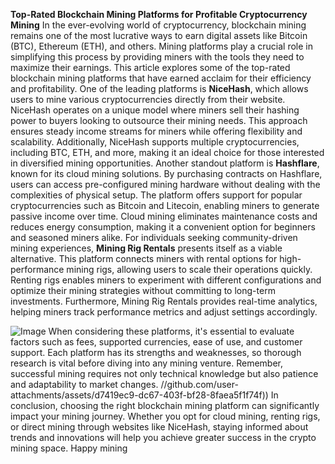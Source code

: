 **Top-Rated Blockchain Mining Platforms for Profitable Cryptocurrency Mining**
In the ever-evolving world of cryptocurrency, blockchain mining remains one of the most lucrative ways to earn digital assets like Bitcoin (BTC), Ethereum (ETH), and others. Mining platforms play a crucial role in simplifying this process by providing miners with the tools they need to maximize their earnings. This article explores some of the top-rated blockchain mining platforms that have earned acclaim for their efficiency and profitability.
One of the leading platforms is **NiceHash**, which allows users to mine various cryptocurrencies directly from their website. NiceHash operates on a unique model where miners sell their hashing power to buyers looking to outsource their mining needs. This approach ensures steady income streams for miners while offering flexibility and scalability. Additionally, NiceHash supports multiple cryptocurrencies, including BTC, ETH, and more, making it an ideal choice for those interested in diversified mining opportunities.
Another standout platform is **Hashflare**, known for its cloud mining solutions. By purchasing contracts on Hashflare, users can access pre-configured mining hardware without dealing with the complexities of physical setup. The platform offers support for popular cryptocurrencies such as Bitcoin and Litecoin, enabling miners to generate passive income over time. Cloud mining eliminates maintenance costs and reduces energy consumption, making it a convenient option for beginners and seasoned miners alike.
For individuals seeking community-driven mining experiences, **Mining Rig Rentals** presents itself as a viable alternative. This platform connects miners with rental options for high-performance mining rigs, allowing users to scale their operations quickly. Renting rigs enables miners to experiment with different configurations and optimize their mining strategies without committing to long-term investments. Furthermore, Mining Rig Rentals provides real-time analytics, helping miners track performance metrics and adjust settings accordingly.

![Image](https://github.com/user-attachments/assets/d7419ec9-dc67-403f-bf28-8faea5f1f74f)
When considering these platforms, it's essential to evaluate factors such as fees, supported currencies, ease of use, and customer support. Each platform has its strengths and weaknesses, so thorough research is vital before diving into any mining venture. Remember, successful mining requires not only technical knowledge but also patience and adaptability to market changes.
 //github.com/user-attachments/assets/d7419ec9-dc67-403f-bf28-8faea5f1f74f))
In conclusion, choosing the right blockchain mining platform can significantly impact your mining journey. Whether you opt for cloud mining, renting rigs, or direct mining through websites like NiceHash, staying informed about trends and innovations will help you achieve greater success in the crypto mining space. Happy mining
